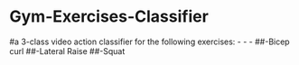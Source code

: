 # Gym-Exercises-Classifier

#a 3-class video action classifier for the following exercises: - - - 
##-Bicep curl
##-Lateral Raise
##-Squat


